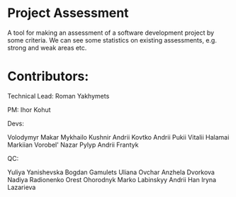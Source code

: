 # Project Assessment

A tool for making an assessment of a software development project by some criteria.
We can see some statistics on existing assessments, e.g. strong and weak areas etc.

# Contributors: 


Technical Lead:
Roman Yakhymets


PM:
Ihor Kohut


Devs:

Volodymyr Makar
Mykhailo Kushnir
Andrii Kovtko
Andrii Pukii
Vitalii Halamai
Markiian Vorobel'
Nazar Pylyp
Andrii Frantyk

QC:

Yuliya Yanishevska
Bogdan Gamulets
Uliana Ovchar
Anzhela Dvorkova
Nadiya Radionenko
Orest Ohorodnyk
Marko Labinskyy
Andrii Han
Iryna Lazarieva
